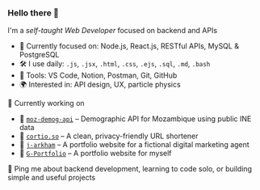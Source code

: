 ### Hello there 👋  
I'm a *self-taught Web Developer* focused on backend and APIs

* 🧠 Currently focused on: Node.js, React.js, RESTful APIs, MySQL & PostgreSQL  
* 🛠️ I use daily: `.js`, `.jsx`, `.html`, `.css`, `.ejs`, `.sql`, `.md`, `.bash`  
* 🔧 Tools: VS Code, Notion, Postman, Git, GitHub  
* 🌍 Interested in: API design, UX, particle physics  

📌 Currently working on

* 📁 [`moz-demog-api`](https://github.com/therakius/moz-demog-api) – Demographic API for Mozambique using public INE data  
* 📁 [`cortio.so`](https://github.com/therakius/cortio.so) – A clean, privacy-friendly URL shortener  
* 📁 [`j-arkham`](https://github.com/therakius/j-arkham) – A portfolio website for a fictional digital marketing agent
* 📁 [`G-Portfolio`](https://github.com/therakius/g-portfolio) – A portfolio website for myself
  
💬 Ping me about backend development, learning to code solo, or building simple and useful projects

